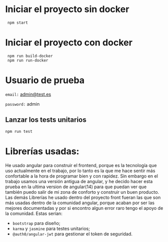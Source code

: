 # Iniciar el proyecto sin docker
```
 npm start
```

# Iniciar el proyecto con docker
```
 npm run build-docker
 npm run run-docker
```
# Usuario de prueba
`email:` admin@test.es

`password:` admin

## Lanzar los tests unitarios
```
npm run test
```

# Librerías usadas:
He usado angular para construir el frontend, porque es la tecnología que uso actualmente en el trabajo, por lo tanto es la que me hace sentir más confortable a la hora de programar bien y con rapidez. 
Sin embargo en el trabajo usamos una versión antigua de angular, y he decido hacer esta prueba en la ultima version de angular(14) para que puedan ver que también puedo salir de mi zona de conforto y construir un buen producto.
Las demás Librerías he usado dentro del proyecto front fueran las que son más usadas dentro de la comunidad angular, porque acaban por ser las mejores documentadas y por si encontro algun error raro tengo el apoyo de la comunidad.
Estas serían:
- `bootstrap` para diseño;
- `karma` y `jasmine` para testes unitarios;
- `@auth0/angular-jwt` para gestionar el token de seguridad.

